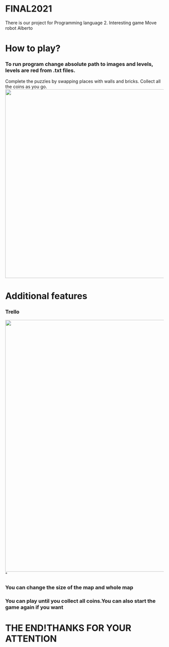 
# FINAL2021 

There is our project for Programming language 2.
Interesting game Move robot Alberto

<h1>How to play?</h1>
<h3>To run program change absolute path to images and levels, levels are red from .txt files.</h3>
Complete the puzzles by swapping places with walls and bricks. Collect all the coins  as you go.
<img src="https://github.com/amoursez/final/blob/main/screenshot.png" width="700" height="600">

<h1>Additional features</h1>
<h3>Trello</h3>
<img src="<img src="![image](https://user-images.githubusercontent.com/72801356/117595689-4e643200-b163-11eb-8a09-8e381cb3f2c9.png)" width="700" height="800">" 
<h3>You can change the size of the map and whole map</h3>

<h3>You can play until you collect all coins.You can also start the game again if you want</h3>

 
<h1>THE END!THANKS FOR YOUR ATTENTION</h1>
